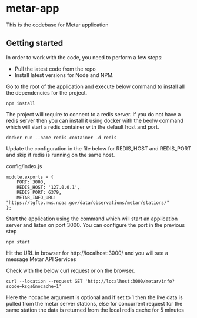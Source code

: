 # metar-app

This is the codebase for Metar application
## Getting started

In order to work with the code, you need to perform a few steps:
- Pull the latest code from the repo
- Install latest versions for Node and NPM.

Go to the root of the application and execute below command to install all the dependencies for the project.

    npm install

The project will require to connect to a redis server.
If you do not have a redis server then you can install it using docker with the beolw command which will start a redis container with the default host and port.

    docker run --name redis-container -d redis

Update the configuration in the file below for REDIS_HOST and REDIS_PORT and skip if redis is running on the same host.

config/index.js

    module.exports = {
        PORT: 3000,
        REDIS_HOST: '127.0.0.1',
        REDIS_PORT: 6379,
        METAR_INFO_URL: "https://tgftp.nws.noaa.gov/data/observations/metar/stations/"
    };

Start the application using the command which will start an application server and listen on port 3000. You can configure the port in the previous step

    npm start

Hit the URL in browser for http://localhost:3000/ and you will see a message 
Metar API Services

Check with the below curl request or on the browser.

    curl --location --request GET 'http://localhost:3000/metar/info?scode=ksgs&nocache=1'
    
Here the nocache argument is optional and if set to 1 then the live data is pulled from the metar server stations, else for concurrent request for the same station the data is returned from the local redis cache for 5 minutes
